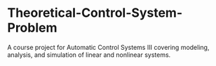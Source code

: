 # Theoretical-Control-System-Problem
A course project for Automatic Control Systems III covering modeling, analysis, and simulation of linear and nonlinear systems.
